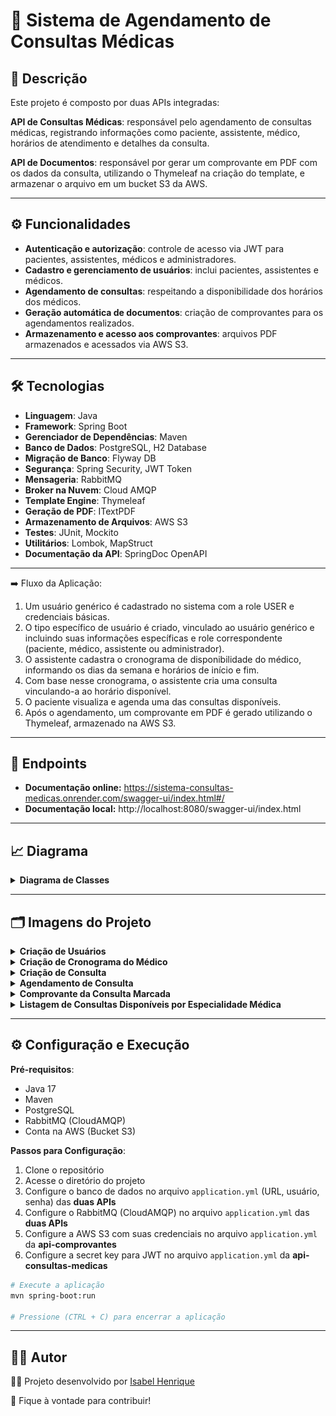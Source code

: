 # 🏥 Sistema de Agendamento de Consultas Médicas

## 📄 Descrição

Este projeto é composto por duas APIs integradas:

**API de Consultas Médicas**: responsável pelo agendamento de consultas médicas, registrando informações como paciente, assistente, médico, horários de atendimento e detalhes da consulta.

**API de Documentos**: responsável por gerar um comprovante em PDF com os dados da consulta, utilizando o Thymeleaf na criação do template, e armazenar o arquivo em um bucket S3 da AWS.

---

## ⚙️ Funcionalidades

- **Autenticação e autorização**: controle de acesso via JWT para pacientes, assistentes, médicos e administradores.
- **Cadastro e gerenciamento de usuários**: inclui pacientes, assistentes e médicos.
- **Agendamento de consultas**: respeitando a disponibilidade dos horários dos médicos.
- **Geração automática de documentos**: criação de comprovantes para os agendamentos realizados.
- **Armazenamento e acesso aos comprovantes**: arquivos PDF armazenados e acessados via AWS S3.

---

## 🛠️ Tecnologias

- **Linguagem**: Java
- **Framework**: Spring Boot
- **Gerenciador de Dependências**: Maven
- **Banco de Dados**: PostgreSQL, H2 Database
- **Migração de Banco**: Flyway DB
- **Segurança**: Spring Security, JWT Token
- **Mensageria**: RabbitMQ
- **Broker na Nuvem**: Cloud AMQP
- **Template Engine**: Thymeleaf
- **Geração de PDF**: ITextPDF
- **Armazenamento de Arquivos**: AWS S3
- **Testes**: JUnit, Mockito
- **Utilitários**: Lombok, MapStruct
- **Documentação da API**: SpringDoc OpenAPI

---

➡️ Fluxo da Aplicação:

1. Um usuário genérico é cadastrado no sistema com a role USER e credenciais básicas.
2. O tipo específico de usuário é criado, vinculado ao usuário genérico e incluindo suas informações específicas e role correspondente (paciente, médico, assistente ou administrador).
3. O assistente cadastra o cronograma de disponibilidade do médico, informando os dias da semana e horários de início e fim.
4. Com base nesse cronograma, o assistente cria uma consulta vinculando-a ao horário disponível.
5. O paciente visualiza e agenda uma das consultas disponíveis.
6. Após o agendamento, um comprovante em PDF é gerado utilizando o Thymeleaf, armazenado na AWS S3.

---

## 📝 Endpoints

- **Documentação online:**
  https://sistema-consultas-medicas.onrender.com/swagger-ui/index.html#/
- **Documentação local:**
  http://localhost:8080/swagger-ui/index.html

---

## 📈 Diagrama

<details>
    <summary><b>Diagrama de Classes</b></summary>
    <img src="./assets/class-diagram.png" alt="Diagrama de Classes" height="600">
</details>

---

## 🗂️ Imagens do Projeto

<details>
  <summary><b>Criação de Usuários</b></summary>
  <img src="./assets/doctor.png" alt="Imagem da criação do médico" width="500">
  <img src="./assets/assistant.png" alt="Imagem da criação do assistente" width="500">
  <img src="./assets/patient.png" alt="Imagem da criação do paciente" width="500">
</details>

<details>
  <summary><b>Criação de Cronograma do Médico</b></summary>
  <img src="./assets/create-doctor-schedule.png" alt="Imagem de criação do Cronograma do Médico" width="500">
</details>

<details>
  <summary><b>Criação de Consulta</b></summary>
  <img src="./assets/create-appointment.png" alt="Imagem de criação de Consulta" width="500">
</details>

<details>
  <summary><b>Agendamento de Consulta</b></summary>
  <img src="./assets/book-appointment.png" alt="Imagem do Agendamento da Consulta" width="500">
</details>

<details>
  <summary><b>Comprovante da Consulta Marcada</b></summary>
  <img src="./assets/booked-appointment.png" alt="Imagem do Comprovante" width="800">
</details>

<details>
  <summary><b>Listagem de Consultas Disponíveis por Especialidade Médica</b></summary>
  <img src="./assets/get-appointments-by-specialty.png" alt="Imagem da Listagem" width="500">
</details>

---

## ⚙️ Configuração e Execução

**Pré-requisitos**:

- Java 17
- Maven
- PostgreSQL
- RabbitMQ (CloudAMQP)
- Conta na AWS (Bucket S3)

**Passos para Configuração**:

1. Clone o repositório
2. Acesse o diretório do projeto
3. Configure o banco de dados no arquivo `application.yml` (URL, usuário, senha) das **duas APIs**
4. Configure o RabbitMQ (CloudAMQP) no arquivo `application.yml` das **duas APIs**
5. Configure a AWS S3 com suas credenciais no arquivo `application.yml` da **api-comprovantes**
6. Configure a secret key para JWT no arquivo `application.yml` da **api-consultas-medicas**

```bash
# Execute a aplicação
mvn spring-boot:run

# Pressione (CTRL + C) para encerrar a aplicação
```

---

## 🙋‍♀️ Autor

👩‍💻 Projeto desenvolvido por [Isabel Henrique](https://www.linkedin.com/in/isabel-henrique/)

🤝 Fique à vontade para contribuir!
